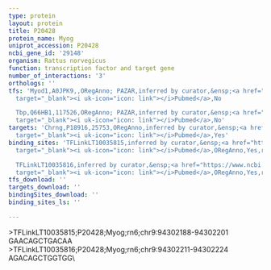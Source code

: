 ```yaml
---
type: protein
layout: protein
title: P20428
protein_name: Myog
uniprot_accession: P20428
ncbi_gene_id: '29148'
organism: Rattus norvegicus
function: transcription factor and target gene
number_of_interactions: '3'
orthologs: ''
tfs: 'Myod1,A0JPK9,,ORegAnno; PAZAR,inferred by curator,&ensp;<a href="https://www.ncbi.nlm.nih.gov/pubmed/?term=18971253%5Buid%5D+OR+26578589%5Buid%5D"
  target="_blank"><i uk-icon="icon: link"></i>Pubmed</a>,No

  Tbp,Q66HB1,117526,ORegAnno; PAZAR,inferred by curator,&ensp;<a href="https://www.ncbi.nlm.nih.gov/pubmed/?term=18971253%5Buid%5D+OR+26578589%5Buid%5D"
  target="_blank"><i uk-icon="icon: link"></i>Pubmed</a>,No'
targets: 'Chrng,P18916,25753,ORegAnno,inferred by curator,&ensp;<a href="https://www.ncbi.nlm.nih.gov/pubmed/?term=1655408%5Buid%5D+OR+26578589%5Buid%5D"
  target="_blank"><i uk-icon="icon: link"></i>Pubmed</a>,Yes'
binding_sites: 'TFLinkLT10035815,inferred by curator,&ensp;<a href="https://www.ncbi.nlm.nih.gov/pubmed/?term=1655408%5Buid%5D"
  target="_blank"><i uk-icon="icon: link"></i>Pubmed</a>,ORegAnno,Yes,rn6,chr9,94302188,94302201,+

  TFLinkLT10035816,inferred by curator,&ensp;<a href="https://www.ncbi.nlm.nih.gov/pubmed/?term=1655408%5Buid%5D"
  target="_blank"><i uk-icon="icon: link"></i>Pubmed</a>,ORegAnno,Yes,rn6,chr9,94302211,94302224,+'
tfs_download: ''
targets_download: ''
bindingSites_download: ''
binding_sites_ls: ''

---
```

\>TFLinkLT10035815;P20428;Myog;rn6;chr9:94302188-94302201\GAACAGCTGACAA\\>TFLinkLT10035816;P20428;Myog;rn6;chr9:94302211-94302224\AGACAGCTGGTGG\